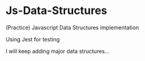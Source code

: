 # Js-Data-Structures
(Practice)
Javascript Data Structures implementation

Using Jest for testing

I will keep adding major data structures...
